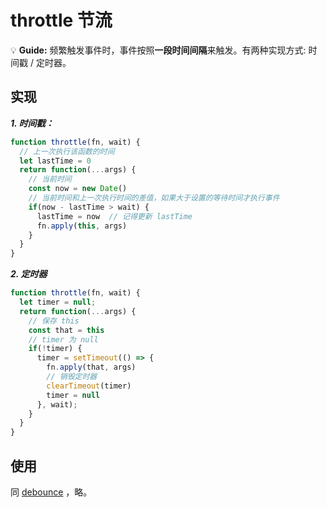 # throttle 节流

💡 **Guide:** 频繁触发事件时，事件按照**一段时间间隔**来触发。有两种实现方式: 时间戳 / 定时器。

## 实现

**_1. 时间戳：_**

```js
function throttle(fn, wait) {
  // 上一次执行该函数的时间
  let lastTime = 0
  return function(...args) {
    // 当前时间
    const now = new Date()
    // 当前时间和上一次执行时间的差值，如果大于设置的等待时间才执行事件
    if(now - lastTime > wait) {
      lastTime = now  // 记得更新 lastTime
      fn.apply(this, args)
    }
  }
}
```

**_2. 定时器_**

```js
function throttle(fn, wait) {
  let timer = null;
  return function(...args) {
    // 保存 this
    const that = this
    // timer 为 null
    if(!timer) {
      timer = setTimeout(() => {
        fn.apply(that, args)
        // 销毁定时器
        clearTimeout(timer)
        timer = null
      }, wait);
    }
  }
}
```

## 使用

同 [debounce](/handwritten/debounce#使用) ，略。

